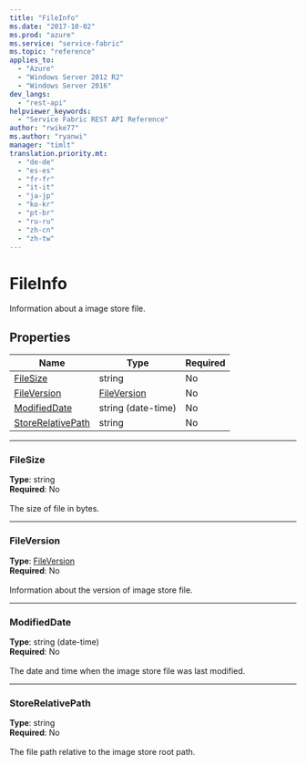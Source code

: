 ```yaml
---
title: "FileInfo"
ms.date: "2017-10-02"
ms.prod: "azure"
ms.service: "service-fabric"
ms.topic: "reference"
applies_to: 
  - "Azure"
  - "Windows Server 2012 R2"
  - "Windows Server 2016"
dev_langs: 
  - "rest-api"
helpviewer_keywords: 
  - "Service Fabric REST API Reference"
author: "rwike77"
ms.author: "ryanwi"
manager: "timlt"
translation.priority.mt: 
  - "de-de"
  - "es-es"
  - "fr-fr"
  - "it-it"
  - "ja-jp"
  - "ko-kr"
  - "pt-br"
  - "ru-ru"
  - "zh-cn"
  - "zh-tw"
---
```

# FileInfo

Information about a image store file.

## Properties

| Name | Type | Required |
| --- | --- | --- |
| [FileSize](#filesize) | string | No |
| [FileVersion](#fileversion) | [FileVersion](sfclient-v60-model-fileversion.md) | No |
| [ModifiedDate](#modifieddate) | string (date-time) | No |
| [StoreRelativePath](#storerelativepath) | string | No |

____
### FileSize
__Type__: string <br/>
__Required__: No<br/>
<br/>
The size of file in bytes.

____
### FileVersion
__Type__: [FileVersion](sfclient-v60-model-fileversion.md) <br/>
__Required__: No<br/>
<br/>
Information about the version of image store file.

____
### ModifiedDate
__Type__: string (date-time) <br/>
__Required__: No<br/>
<br/>
The date and time when the image store file was last modified.

____
### StoreRelativePath
__Type__: string <br/>
__Required__: No<br/>
<br/>
The file path relative to the image store root path.
